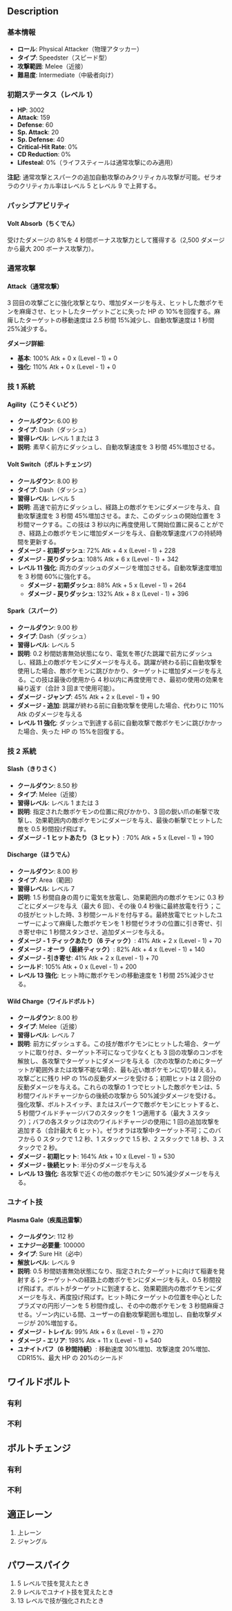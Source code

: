 ## Description

### 基本情報

- **ロール**: Physical Attacker（物理アタッカー）
- **タイプ**: Speedster（スピード型）
- **攻撃範囲**: Melee（近接）
- **難易度**: Intermediate（中級者向け）

### 初期ステータス（レベル 1）

- **HP**: 3002
- **Attack**: 159
- **Defense**: 60
- **Sp. Attack**: 20
- **Sp. Defense**: 40
- **Critical-Hit Rate**: 0%
- **CD Reduction**: 0%
- **Lifesteal**: 0%（ライフスティールは通常攻撃にのみ適用）

**注記**: 通常攻撃とスパークの追加自動攻撃のみクリティカル攻撃が可能。ゼラオラのクリティカル率はレベル 5 とレベル 9 で上昇する。

### パッシブアビリティ

#### Volt Absorb（ちくでん）

受けたダメージの 8%を 4 秒間ボーナス攻撃力として獲得する（2,500 ダメージから最大 200 ボーナス攻撃力）。

### 通常攻撃

#### Attack（通常攻撃）

3 回目の攻撃ごとに強化攻撃となり、増加ダメージを与え、ヒットした敵ポケモンを麻痺させ、ヒットしたターゲットごとに失った HP の 10%を回復する。麻痺したターゲットの移動速度は 2.5 秒間 15%減少し、自動攻撃速度は 1 秒間 25%減少する。

**ダメージ詳細**:

- **基本**: 100% Atk + 0 x (Level - 1) + 0
- **強化**: 110% Atk + 0 x (Level - 1) + 0

### 技 1 系統

#### Agility（こうそくいどう）

- **クールダウン**: 6.00 秒
- **タイプ**: Dash（ダッシュ）
- **習得レベル**: レベル 1 または 3
- **説明**: 素早く前方にダッシュし、自動攻撃速度を 3 秒間 45%増加させる。

#### Volt Switch（ボルトチェンジ）

- **クールダウン**: 8.00 秒
- **タイプ**: Dash（ダッシュ）
- **習得レベル**: レベル 5
- **説明**: 高速で前方にダッシュし、経路上の敵ポケモンにダメージを与え、自動攻撃速度を 3 秒間 45%増加させる。また、このダッシュの開始位置を 3 秒間マークする。この技は 3 秒以内に再度使用して開始位置に戻ることができ、経路上の敵ポケモンに増加ダメージを与え、自動攻撃速度バフの持続時間を更新する。
- **ダメージ - 初期ダッシュ**: 72% Atk + 4 x (Level - 1) + 228
- **ダメージ - 戻りダッシュ**: 108% Atk + 6 x (Level - 1) + 342
- **レベル 11 強化**: 両方のダッシュのダメージを増加させる。自動攻撃速度増加を 3 秒間 60%に強化する。
  - **ダメージ - 初期ダッシュ**: 88% Atk + 5 x (Level - 1) + 264
  - **ダメージ - 戻りダッシュ**: 132% Atk + 8 x (Level - 1) + 396

#### Spark（スパーク）

- **クールダウン**: 9.00 秒
- **タイプ**: Dash（ダッシュ）
- **習得レベル**: レベル 5
- **説明**: 0.2 秒間妨害無効状態になり、電気を帯びた跳躍で前方にダッシュし、経路上の敵ポケモンにダメージを与える。跳躍が終わる前に自動攻撃を使用した場合、敵ポケモンに跳びかかり、ターゲットに増加ダメージを与える。この技は最後の使用から 4 秒以内に再度使用でき、最初の使用の効果を繰り返す（合計 3 回まで使用可能）。
- **ダメージ - ジャンプ**: 45% Atk + 2 x (Level - 1) + 90
- **ダメージ - 追加**: 跳躍が終わる前に自動攻撃を使用した場合、代わりに 110% Atk のダメージを与える
- **レベル 11 強化**: ダッシュで到達する前に自動攻撃で敵ポケモンに跳びかかった場合、失った HP の 15%を回復する。

### 技 2 系統

#### Slash（きりさく）

- **クールダウン**: 8.50 秒
- **タイプ**: Melee（近接）
- **習得レベル**: レベル 1 または 3
- **説明**: 指定された敵ポケモンの位置に飛びかかり、3 回の鋭い爪の斬撃で攻撃し、効果範囲内の敵ポケモンにダメージを与え、最後の斬撃でヒットした敵を 0.5 秒間投げ飛ばす。
- **ダメージ - 1 ヒットあたり（3 ヒット）**: 70% Atk + 5 x (Level - 1) + 190

#### Discharge（ほうでん）

- **クールダウン**: 8.00 秒
- **タイプ**: Area（範囲）
- **習得レベル**: レベル 7
- **説明**: 1.5 秒間自身の周りに電気を放電し、効果範囲内の敵ポケモンに 0.3 秒ごとにダメージを与え（最大 6 回）、その後 0.4 秒後に最終放電を行う；この技がヒットした時、3 秒間シールドを付与する。最終放電でヒットしたユーザーによって麻痺した敵ポケモンを 1 秒間ゼラオラの位置に引き寄せ、引き寄せ中に 1 秒間スタンさせ、追加ダメージを与える。
- **ダメージ - 1 ティックあたり（6 ティック）**: 41% Atk + 2 x (Level - 1) + 70
- **ダメージ - オーラ（最終ティック）**: 82% Atk + 4 x (Level - 1) + 140
- **ダメージ - 引き寄せ**: 41% Atk + 2 x (Level - 1) + 70
- **シールド**: 105% Atk + 0 x (Level - 1) + 200
- **レベル 13 強化**: ヒット時に敵ポケモンの移動速度を 1 秒間 25%減少させる。

#### Wild Charge（ワイルドボルト）

- **クールダウン**: 8.00 秒
- **タイプ**: Melee（近接）
- **習得レベル**: レベル 7
- **説明**: 前方にダッシュする。この技が敵ポケモンにヒットした場合、ターゲットに取り付き、ターゲット不可になって少なくとも 3 回の攻撃のコンボを解放し、各攻撃でターゲットにダメージを与える（次の攻撃のためにターゲットが範囲外または攻撃不能な場合、最も近い敵ポケモンに切り替える）。攻撃ごとに残り HP の 1%の反動ダメージを受ける；初期ヒットは 2 回分の反動ダメージを与える。これらの攻撃の 1 つでヒットした敵ポケモンは、5 秒間ワイルドチャージからの後続の攻撃から 50%減少ダメージを受ける。強化攻撃、ボルトスイッチ、またはスパークで敵ポケモンにヒットすると、5 秒間ワイルドチャージバフのスタックを 1 つ適用する（最大 3 スタック）；バフの各スタックは次のワイルドチャージの使用に 1 回の追加攻撃を追加する（合計最大 6 ヒット）。ゼラオラは攻撃中ターゲット不可；このバフから 0 スタックで 1.2 秒、1 スタックで 1.5 秒、2 スタックで 1.8 秒、3 スタックで 2 秒。
- **ダメージ - 初期ヒット**: 164% Atk + 10 x (Level - 1) + 530
- **ダメージ - 後続ヒット**: 半分のダメージを与える
- **レベル 13 強化**: 各攻撃で近くの他の敵ポケモンに 50%減少ダメージを与える。

### ユナイト技

#### Plasma Gale（疾風迅雷撃）

- **クールダウン**: 112 秒
- **エナジー必要量**: 100000
- **タイプ**: Sure Hit（必中）
- **解放レベル**: レベル 9
- **説明**: 0.5 秒間妨害無効状態になり、指定されたターゲットに向けて稲妻を発射する；ターゲットへの経路上の敵ポケモンにダメージを与え、0.5 秒間投げ飛ばす。ボルトがターゲットに到達すると、効果範囲内の敵ポケモンにダメージを与え、再度投げ飛ばす。ヒット時にターゲットの位置を中心としたプラズマの円形ゾーンを 5 秒間作成し、その中の敵ポケモンを 3 秒間麻痺させる。ゾーン内にいる間、ユーザーの自動攻撃範囲も増加し、自動攻撃ダメージが 20%増加する。
- **ダメージ - トレイル**: 99% Atk + 6 x (Level - 1) + 270
- **ダメージ - エリア**: 198% Atk + 11 x (Level - 1) + 540
- **ユナイトバフ（6 秒間持続）**: 移動速度 30%増加、攻撃速度 20%増加、CDR15%、最大 HP の 20%のシールド

## ワイルドボルト

### 有利

### 不利

## ボルトチェンジ

### 有利

### 不利

## 適正レーン

1. 上レーン
2. ジャングル

## パワースパイク

1. 5 レベルで技を覚えたとき
2. 9 レベルでユナイト技を覚えたとき
3. 13 レベルで技が強化されたとき
